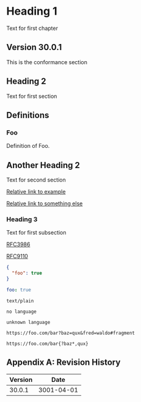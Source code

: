 # Heading 1

Text for first chapter

## Version 30.0.1

This is the conformance section

## Heading 2

Text for <a name="first-anchor"></a>first section

## Definitions

### Foo

Definition of Foo.

## Another Heading 2

Text for second section

[Relative link to example](../examples/foo.yaml)

[Relative link to something else](../something/else)

### Heading 3

Text for first subsection

[RFC3986](https://datatracker.ietf.org/doc/html/rfc3986)

[RFC9110](https://www.rfc-editor.org/rfc/rfc9110.html#section-4)

```json
{
  "foo": true
}
```

```yaml
foo: true
```

```text
text/plain
```

```
no language
```

```unknown
unknown language
```

```uri
https://foo.com/bar?baz=qux&fred=waldo#fragment
```

```uritemplate
https://foo.com/bar{?baz*,qux}
```

## Appendix A: Revision History

Version | Date
--------|-----------
30.0.1  | 3001-04-01
